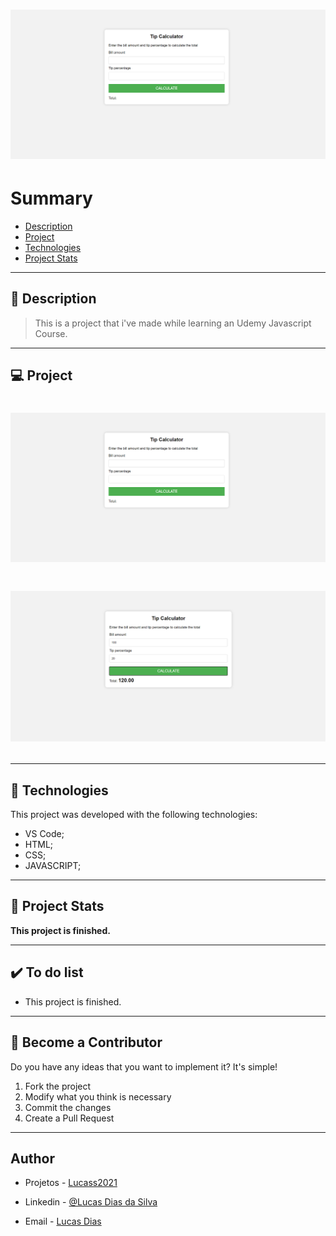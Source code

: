 <h1 align="center">
    <img src="./git/git01.png"/>
</h1>

# Summary

- [Description](#📝-Description)
- [Project](#💻-Project)
- [Technologies](#🚀-Technologies)
- [Project Stats](#🎯-Project-Stats)

---

## 📝 Description

> This is a project that i've made while learning an Udemy Javascript Course.



---

## 💻 Project

<h1 align="center">
    <img src="./git/git01.png"/>
</h1>
<h1 align="center">
    <img src="./git/git02.png"/>




---

## 🚀 Technologies
This project was developed with the following technologies:
* VS Code;
* HTML;
* CSS;
* JAVASCRIPT;



---

## 🎯 Project Stats

<strong>This project is finished.</strong>


---

## :heavy_check_mark: To do list

- This project is finished.

---

## :handshake: Become a Contributor

Do you have any ideas that you want to implement it? It's simple!

1. Fork the project
2. Modify what you think is necessary
3. Commit the changes
4. Create a Pull Request

---

## Author

- Projetos - [Lucass2021](https://github.com/Lucass2021)

- Linkedin - [@Lucas Dias da Silva](https://www.linkedin.com/in/lucas-dias-da-silva-118954199/)

- Email - [Lucas Dias](mailto:lucas.allx@hotmail.com")
